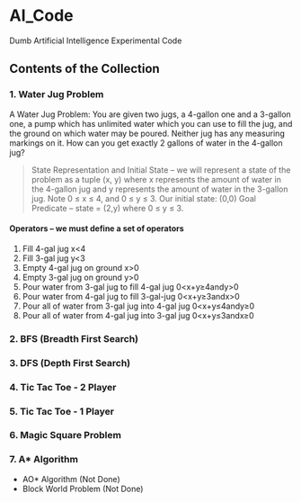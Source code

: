 # AI_Code
Dumb Artificial Intelligence Experimental Code

## Contents of the Collection

### 1. Water Jug Problem
A Water Jug Problem: You are given two jugs, a 4-gallon one and a 3-gallon one, a pump which has unlimited water which you can use to fill the jug, and the ground on which water may be poured. Neither jug has any measuring markings on it. How can you get exactly 2 gallons of water in the 4-gallon jug?
> State Representation and Initial State – we will represent a state of the problem as a tuple (x, y) where x represents the amount of water in the 4-gallon jug and y represents the amount of water in the 3-gallon jug. Note 0 ≤ x ≤ 4, and 0 ≤ y ≤ 3. Our initial state: (0,0)
> Goal Predicate – state = (2,y) where 0 ≤ y ≤ 3.

#### Operators – we must define a set of operators
1. Fill 4-gal jug x<4
2. Fill 3-gal jug y<3
3. Empty 4-gal jug on ground x>0
4. Empty 3-gal jug on ground y>0
5. Pour water from 3-gal jug to fill 4-gal jug 0<x+y≥4andy>0
6. Pour water from 4-gal jug to fill 3-gal-jug 0<x+y≥3andx>0
7. Pour all of water from 3-gal jug into 4-gal jug 0<x+y≤4andy≥0
8. Pour all of water from 4-gal jug into 3-gal jug 0<x+y≤3andx≥0

### 2. BFS (Breadth First Search)
### 3. DFS (Depth First Search)
### 4. Tic Tac Toe - 2 Player
### 5. Tic Tac Toe - 1 Player
### 6. Magic Square Problem

### 7. A* Algorithm
- AO* Algorithm (Not Done)
- Block World Problem (Not Done)
